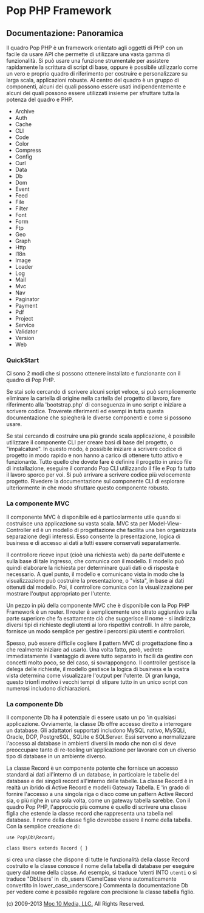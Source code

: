 Pop PHP Framework
=================

Documentazione: Panoramica
--------------------------

Il quadro Pop PHP è un framework orientato agli oggetti di PHP con un
facile da usare API che permette di utilizzare una vasta gamma di
funzionalità. Si può usare una funzione strumentale per assistere
rapidamente la scrittura di script di base, oppure è possibile
utilizzarlo come un vero e proprio quadro di riferimento per costruire e
personalizzare su larga scala, applicazioni robuste. Al centro del
quadro è un gruppo di componenti, alcuni dei quali possono essere usati
indipendentemente e alcuni dei quali possono essere utilizzati insieme
per sfruttare tutta la potenza del quadro e PHP.

-   Archive
-   Auth
-   Cache
-   CLI
-   Code
-   Color
-   Compress
-   Config
-   Curl
-   Data
-   Db
-   Dom
-   Event
-   Feed
-   File
-   Filter
-   Font
-   Form
-   Ftp
-   Geo
-   Graph
-   Http
-   I18n
-   Image
-   Loader
-   Log
-   Mail
-   Mvc
-   Nav
-   Paginator
-   Payment
-   Pdf
-   Project
-   Service
-   Validator
-   Version
-   Web

### QuickStart

Ci sono 2 modi che si possono ottenere installato e funzionante con il
quadro di Pop PHP.

Se stai solo cercando di scrivere alcuni script veloce, si può
semplicemente eliminare la cartella di origine nella cartella del
progetto di lavoro, fare riferimento alla 'bootstrap.php' di conseguenza
in uno script e iniziare a scrivere codice. Troverete riferimenti ed
esempi in tutta questa documentazione che spiegherà le diverse
componenti e come si possono usare.

Se stai cercando di costruire una più grande scala applicazione, è
possibile utilizzare il componente CLI per creare basi di base del
progetto, o "impalcature". In questo modo, è possibile iniziare a
scrivere codice di progetto in modo rapido e non hanno a carico di
ottenere tutto attivo e funzionante. Tutto quello che dovete fare è
definire il progetto in unico file di installazione, eseguire il comando
Pop CLI utilizzando il file e Pop fa tutto il lavoro sporco per voi. Si
può arrivare a scrivere codice più velocemente progetto. Rivedere la
documentazione sul componente CLI di esplorare ulteriormente in che modo
sfruttare questo componente robusto.

### La componente MVC

Il componente MVC è disponibile ed è particolarmente utile quando si
costruisce una applicazione su vasta scala. MVC sta per
Model-View-Controller ed è un modello di progettazione che facilita una
ben organizzata separazione degli interessi. Esso consente la
presentazione, logica di business e di accesso ai dati a tutti essere
conservati separatamente.

Il controllore riceve input (cioè una richiesta web) da parte
dell'utente e sulla base di tale ingresso, che comunica con il modello.
Il modello può quindi elaborare la richiesta per determinare quali dati
o di risposta è necessario. A quel punto, il modello e comunicano vista
in modo che la visualizzazione può costruire la presentazione, o
"vista", in base ai dati ottenuti dal modello. Poi, il controllore
comunica con la visualizzazione per mostrare l'output appropriato per
l'utente.

Un pezzo in più della componente MVC che è disponibile con la Pop PHP
Framework è un router. Il router è semplicemente uno strato aggiuntivo
sulla parte superiore che fa esattamente ciò che suggerisce il nome - si
indirizza diversi tipi di richieste degli utenti ai loro rispettivi
controlli. In altre parole, fornisce un modo semplice per gestire i
percorsi più utenti e controllori.

Spesso, può essere difficile cogliere il pattern MVC di progettazione
fino a che realmente iniziare ad usarlo. Una volta fatto, però, vedrete
immediatamente il vantaggio di avere tutto separato in facili da gestire
con concetti molto poco, se del caso, si sovrappongono. Il controller
gestisce la delega delle richieste, il modello gestisce la logica di
business e la vostra vista determina come visualizzare l'output per
l'utente. Di gran lunga, questo trionfi motivo i vecchi tempi di stipare
tutto in un unico script con numerosi includono dichiarazioni.

### La componente Db

Il componente Db ha il potenziale di essere usato un po 'in qualsiasi
applicazione. Ovviamente, la classe Db offre accesso diretto a interrogare
un database. Gli adattatori supportati includono MySQL nativo, MySQLi,
Oracle, DOP, PostgreSQL, SQLite e SQLServer. Essi servono a normalizzare
l'accesso al database in ambienti diversi in modo che non ci si deve
preoccupare tanto di re-tooling un'applicazione per lavorare con un
diverso tipo di database in un ambiente diverso.

La classe Record è un componente potente che fornisce un accesso standard
ai dati all'interno di un database, in particolare le tabelle del database
e dei singoli record all'interno delle tabelle. La classe Record è in
realtà un ibrido di Active Record e modelli Gateway Tabella. E 'in grado
di fornire l'accesso a una singola riga o disco come un pattern Active
Record sia, o più righe in una sola volta, come un gateway tabella sarebbe.
Con il quadro Pop PHP, l'approccio più comune è quello di scrivere una
classe figlia che estende la classe record che rappresenta una tabella
nel database. Il nome della classe figlio dovrebbe essere il nome della
tabella. Con la semplice creazione di:

    use Pop\Db\Record;

    class Users extends Record { }

si crea una classe che dispone di tutte le funzionalità della classe
Record costruito e la classe conosce il nome della tabella di database
per eseguire query dal nome della classe. Ad esempio, si traduce 'utenti
INTO `utenti` o si traduce "DbUsers' in` `db_users (CamelCase viene
automaticamente convertito in lower_case_underscore.) Commenta la
documentazione Db per vedere come è possibile regolare con precisione la
classe tabella figlio.

\(c) 2009-2013 [Moc 10 Media, LLC.](http://www.moc10media.com) All
Rights Reserved.
